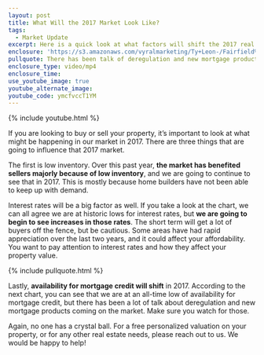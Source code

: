 ```yaml
---
layout: post
title: What Will the 2017 Market Look Like?
tags:
  - Market Update
excerpt: Here is a quick look at what factors will shift the 2017 real estate market.
enclosure: 'https://s3.amazonaws.com/vyralmarketing/Ty+Leon-/Fairfield%2C+CA+Real+Estate+2017+Market+Predictions.mp4'
pullquote: There has been talk of deregulation and new mortgage products coming on the market.
enclosure_type: video/mp4
enclosure_time:
use_youtube_image: true
youtube_alternate_image:
youtube_code: ymcfvccT1YM
---
```



{% include youtube.html %}

If you are looking to buy or sell your property, it’s important to look at what might be happening in our market in 2017. There are three things that are going to influence that 2017 market.

The first is low inventory. Over this past year, **the market has benefited sellers majorly because of low inventory**, and we are going to continue to see that in 2017. This is mostly because home builders have not been able to keep up with demand.

Interest rates will be a big factor as well. If you take a look at the chart, we can all agree we are at historic lows for interest rates, but **we are going to begin to see increases in those rates**. The short term will get a lot of buyers off the fence, but be cautious. Some areas have had rapid appreciation over the last two years, and it could affect your affordability. You want to pay attention to interest rates and how they affect your property value.

{% include pullquote.html %}

Lastly, **availability for mortgage credit will shift** in 2017. According to the next chart, you can see that we are at an all-time low of availability for mortgage credit, but there has been a lot of talk about deregulation and new mortgage products coming on the market. Make sure you watch for those.

Again, no one has a crystal ball. For a free personalized valuation on your property, or for any other real estate needs, please reach out to us. We would be happy to help!